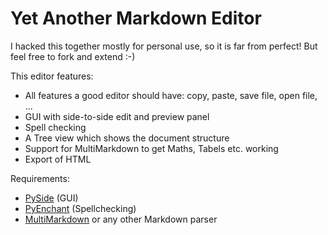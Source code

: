 
# Yet Another Markdown Editor

I hacked this together mostly for personal use, so it is far from perfect!
But feel free to fork and extend :-)

This editor features:

* All features a good editor should have: copy, paste, save file, open file,
...
* GUI with side-to-side edit and preview panel
* Spell checking
* A Tree view which shows the document structure
* Support for MultiMarkdown to get Maths, Tabels etc. working
* Export of HTML

Requirements:

* [PySide](http://www.pyside.org/) (GUI)
* [PyEnchant](http://packages.python.org/pyenchant/) (Spellchecking)
* [MultiMarkdown](http://fletcherpenney.net/multimarkdown/) or any other Markdown parser
